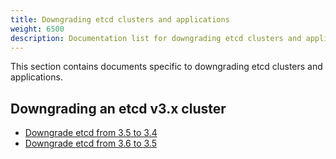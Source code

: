 ```yaml
---
title: Downgrading etcd clusters and applications
weight: 6500
description: Documentation list for downgrading etcd clusters and applications
---
```


This section contains documents specific to downgrading etcd clusters and applications.

## Downgrading an etcd v3.x cluster

* [Downgrade etcd from 3.5 to 3.4](../downgrade_3_5/)
* [Downgrade etcd from 3.6 to 3.5](../downgrade_3_6/)
